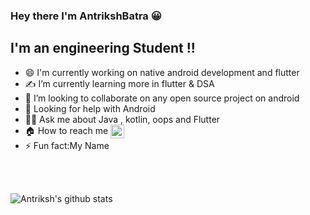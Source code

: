 ### Hey there I'm AntrikshBatra :grinning:


## I'm an engineering Student !! 

- 😄 I'm currently working on native android development and flutter
- ✍️ I’m currently learning more in flutter & DSA   
- 👯 I’m looking to collaborate  on any open source project on android
- 🚀 Looking for help with Android 
- 🙋‍♂️ Ask me about Java , kotlin, oops and Flutter
- 🏠 How to reach me  [<img align="center"  alt="Antriksh | LinkedIn" width="22px" src="https://cdn.jsdelivr.net/npm/simple-icons@v3/icons/linkedin.svg" />][linkedin]
- ⚡ Fun fact:My Name



<br/>
<br/>


![Antriksh's github stats](https://github-readme-stats.vercel.app/api?username=AntrikshBatra&show_icons=true&hide_border=true)


[linkedin]: https://www.linkedin.com/in/antriksh-batra-8bba661a4/
